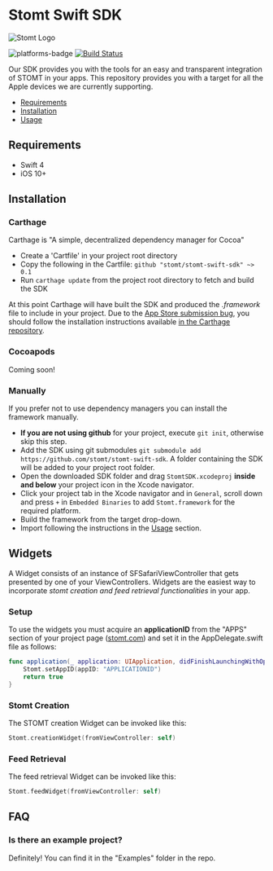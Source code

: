 # Stomt Swift SDK

![Stomt Logo](https://i.imgur.com/hlhvOCz.jpg)

![platforms-badge](https://img.shields.io/badge/platform-iOS-lightgray.svg)
[![Build Status](https://travis-ci.com/stomt/stomt-swift-sdk.svg?token=AP9YnfxJakP4i3i8dAPT&branch=master)](https://travis-ci.com/stomt/stomt-swift-sdk)

Our SDK provides you with the tools for an easy and transparent integration of STOMT in your apps.
This repository provides you with a target for all the Apple devices we are currently supporting.

- [Requirements](https://github.com/stomt/stomt-swift-sdk#requirements)
- [Installation](https://github.com/stomt/stomt-swift-sdk#installation)
- [Usage](https://github.com/stomt/stomt-swift-sdk/blob/master/Documentation/Usage.md)

## Requirements
- Swift 4
- iOS 10+

## Installation

### Carthage
Carthage is "A simple, decentralized dependency manager for Cocoa"

- Create a 'Cartfile' in your project root directory
- Copy the following in the Cartfile:  `github "stomt/stomt-swift-sdk" ~> 0.1`
- Run `carthage update` from the project root directory to fetch and build the SDK

At this point Carthage will have built the SDK and produced the *.framework* file to include in your project. Due to the [App Store submission bug](http://www.openradar.me/radar?id=6409498411401216), you should follow the installation instructions available [in the Carthage repository](https://github.com/Carthage/Carthage#getting-started).

### Cocoapods
Coming soon!

### Manually
If you prefer not to use dependency managers you can install the framework manually.

- __If you are not using github__ for your project, execute `git init`, otherwise skip this step.
- Add the SDK using git submodules `git submodule add https://github.com/stomt/stomt-swift-sdk`. A folder containing the SDK will be added to your project root folder.
- Open the downloaded SDK folder and drag  `StomtSDK.xcodeproj` __inside and below__ your project icon in the Xcode navigator.
- Click your project tab in the Xcode navigator and in `General`, scroll down and press `+` in `Embedded Binaries` to add `Stomt.framework` for the required platform.
- Build the framework from the target drop-down.
- Import following the instructions in the [Usage](https://github.com/stomt/stomt-swift-sdk/blob/master/Documentation/Usage.md) section.

## Widgets
A Widget consists of an instance of SFSafariViewController that gets presented by one of your ViewControllers.
Widgets are the easiest way to incorporate *stomt creation and feed retrieval functionalities* in your app.

### Setup
To use the widgets you must acquire an __applicationID__ from the "APPS" section of your project page ([stomt.com](https://stomt.com)) and set it in the AppDelegate.swift file as follows:

```swift
func application(_ application: UIApplication, didFinishLaunchingWithOptions launchOptions: [UIApplicationLaunchOptionsKey: Any]?) -> Bool {
    Stomt.setAppID(appID: "APPLICATIONID")
    return true
}
```

### Stomt Creation
The STOMT creation Widget can be invoked like this:

```swift
Stomt.creationWidget(fromViewController: self)
```

### Feed Retrieval
The feed retrieval Widget can be invoked like this:

```swift
Stomt.feedWidget(fromViewController: self)
```

## FAQ

### Is there an example project?
Definitely! You can find it in the "Examples" folder in the repo.


